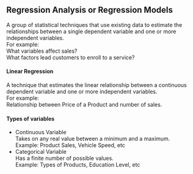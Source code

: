 ## Regression Analysis or Regression Models

A group of statistical techniques that use existing data to estimate the relationships between a single dependent variable and one or more independent variables.  
For example:  
What variables affect sales?  
What factors lead customers to enroll to a service?

#### Linear Regression
A technique that estimates the linear relationship between a continuous dependent variable and one or more independent variables.  
For example:  
Relationship between Price of a Product and number of sales.

#### Types of variables
* Continuous Variable  
Takes on any real value between a minimum and a maximum.  
Example: Product Sales, Vehicle Speed, etc
* Categorical Variable  
Has a finite number of possible values.  
Example: Types of Products, Education Level, etc